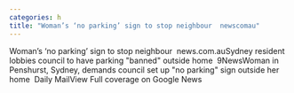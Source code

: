 ```yaml
---
categories: h
title: "Woman’s ‘no parking’ sign to stop neighbour  newscomau"
---
```

Woman’s ‘no parking’ sign to stop neighbour&nbsp;&nbsp;news.com.auSydney resident lobbies council to have parking "banned" outside home&nbsp;&nbsp;9NewsWoman in Penshurst, Sydney, demands council set up "no parking" sign outside her home&nbsp;&nbsp;Daily MailView Full coverage on Google News